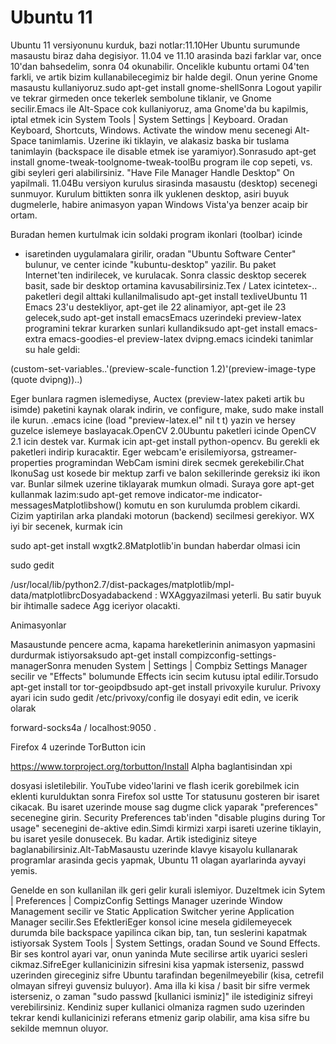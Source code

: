 # Ubuntu 11

Ubuntu 11 versiyonunu kurduk, bazi notlar:11.10Her Ubuntu surumunde
masaustu biraz daha degisiyor. 11.04 ve 11.10 arasinda bazi farklar
var, once 10'dan bahsedelim, sonra 04 okunabilir. Oncelikle kubuntu
ortami 04'ten farkli, ve artik bizim kullanabilecegimiz bir halde
degil. Onun yerine Gnome masaustu kullaniyoruz.sudo apt-get install
gnome-shellSonra Logout yapilir ve tekrar girmeden once tekerlek
sembolune tiklanir, ve Gnome secilir.Emacs ile Alt-Space cok
kullaniyoruz, ama Gnome'da bu kapilmis, iptal etmek icin System Tools
| System Settings | Keyboard. Oradan Keyboard, Shortcuts,
Windows. Activate the window menu secenegi Alt-Space
tanimlamis. Uzerine iki tiklayin, ve alakasiz baska bir tuslama
tanimlayin (backspace ile disable etmek ise yaramiyor).Sonrasudo
apt-get install gnome-tweak-toolgnome-tweak-toolBu program ile cop
sepeti, vs. gibi seyleri geri alabilirsiniz. "Have File Manager Handle
Desktop" On yapilmali. 11.04Bu versiyon kurulus sirasinda masaustu
(desktop) secenegi sunmuyor. Kurulum bittikten sonra ilk yuklenen
desktop, asiri buyuk dugmelerle, habire animasyon yapan Windows
Vista'ya benzer acaip bir ortam.

Buradan hemen kurtulmak icin soldaki program ikonlari (toolbar) icinde
+ isaretinden uygulamalara girilir, oradan "Ubuntu Software Center"
bulunur, ve center icinde "kubuntu-desktop" yazilir. Bu paket
Internet'ten indirilecek, ve kurulacak. Sonra classic desktop secerek
basit, sade bir desktop ortamina kavusabilirsiniz.Tex / Latex
icintetex-.. paketleri degil alttaki kullanilmalisudo apt-get install
texliveUbuntu 11 Emacs 23'u destekliyor, apt-get ile 22 alinamiyor,
apt-get ile 23 gelecek,sudo apt-get install emacsEmacs uzerindeki
preview-latex programini tekrar kurarken sunlari kullandiksudo apt-get
install emacs-extra emacs-goodies-el preview-latex dvipng.emacs
icindeki tanimlar su hale geldi:

(custom-set-variables..'(preview-scale-function
1.2)'(preview-image-type (quote dvipng))..)

Eger bunlara ragmen islemediyse, Auctex (preview-latex paketi artik bu
isimde) paketini kaynak olarak indirin, ve configure, make, sudo make
install ile kurun. .emacs icine (load "preview-latex.el" nil t t)
yazin ve hersey guzelce islemeye baslayacak.OpenCV 2.0Ubuntu paketleri
icinde OpenCV 2.1 icin destek var. Kurmak icin apt-get install
python-opencv. Bu gerekli ek paketleri indirip kuracaktir. Eger
webcam'e erisilemiyorsa, gstreamer-properties programindan WebCam
ismini direk secmek gerekebilir.Chat IkonuSag ust kosede bir mektup
zarfi ve balon sekillerinde gereksiz iki ikon var. Bunlar silmek
uzerine tiklayarak mumkun olmadi. Suraya gore apt-get kullanmak
lazim:sudo apt-get remove indicator-me
indicator-messagesMatplotlibshow() komutu en son kurulumda problem
cikardi. Cizim yaptirilan arka plandaki motorun (backend) secilmesi
gerekiyor. WX iyi bir secenek, kurmak icin

sudo apt-get install wxgtk2.8Matplotlib'in bundan haberdar olmasi icin

sudo gedit

/usr/local/lib/python2.7/dist-packages/matplotlib/mpl-data/matplotlibrcDosyadabackend
: WXAggyazilmasi yeterli. Bu satir buyuk bir ihtimalle sadece Agg
iceriyor olacakti.

Animasyonlar

Masaustunde pencere acma, kapama hareketlerinin animasyon yapmasini
durdurmak istiyorsaksudo apt-get install
compizconfig-settings-managerSonra menuden System | Settings | Compbiz
Settings Manager secilir ve "Effects" bolumunde Effects icin secim
kutusu iptal edilir.Torsudo apt-get install tor tor-geoipdbsudo
apt-get install privoxyile kurulur. Privoxy ayari icin sudo gedit
/etc/privoxy/config ile dosyayi edit edin, ve icerik
olarak

forward-socks4a / localhost:9050 .

Firefox 4 uzerinde TorButton icin

https://www.torproject.org/torbutton/Install Alpha baglantisindan xpi

dosyasi isletilebilir. YouTube video'larini ve flash icerik gorebilmek
icin eklenti kurulduktan sonra Firefox sol ustte Tor statusunu
gosteren bir isaret cikacak. Bu isaret uzerinde mouse sag dugme click
yaparak "preferences" secenegine girin. Security Preferences tab'inden
"disable plugins during Tor usage" secenegini de-aktive edin.Simdi
kirmizi xarpi isareti uzerine tiklayin, bu isaret yesile donusecek. Bu
kadar. Artik istediginiz siteye baglanabilirsiniz.Alt-TabMasaustu
uzerinde klavye kisayolu kullanarak programlar arasinda gecis yapmak,
Ubuntu 11 olagan ayarlarinda ayvayi yemis.

Genelde en son kullanilan ilk geri gelir kurali islemiyor. Duzeltmek
icin Sytem | Preferences | CompizConfig Settings Manager uzerinde
Window Management secilir ve Static Application Switcher yerine
Application Manager secilir.Ses EfektleriEger konsol icine mesela
gidilemeyecek durumda bile backspace yapilinca cikan bip, tan, tun
seslerini kapatmak istiyorsak System Tools | System Settings, oradan
Sound ve Sound Effects. Bir ses kontrol ayari var, onun yaninda Mute
secilirse artik uyarici sesleri cikmaz.SifreEger kullanicinizin
sifresini kisa yapmak isterseniz, passwd uzerinden gireceginiz sifre
Ubuntu tarafindan begenilmeyebilir (kisa, cetrefil olmayan sifreyi
guvensiz buluyor). Ama illa ki kisa / basit bir sifre vermek
isterseniz, o zaman "sudo passwd [kullanici isminiz]" ile istediginiz
sifreyi verebilirsiniz. Kendiniz super kullanici olmaniza ragmen sudo
uzerinden tekrar kendi kullanicinizi referans etmeniz garip olabilir,
ama kisa sifre bu sekilde memnun oluyor.

